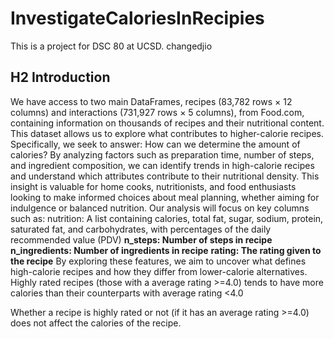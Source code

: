 # InvestigateCaloriesInRecipies
This is a project for DSC 80 at UCSD. changedjio

## H2 Introduction
We have access to two main DataFrames, recipes (83,782 rows × 12 columns) and 
interactions (731,927 rows × 5 columns), from Food.com, containing information 
on thousands of recipes and their nutritional content. This dataset allows us to
explore what contributes to higher-calorie recipes. Specifically, we seek to 
answer: How can we determine the amount of calories?
By analyzing factors such as preparation time, number of steps, and ingredient 
composition, we can identify trends in high-calorie recipes and understand which
attributes contribute to their nutritional density. This insight is valuable for
home cooks, nutritionists, and food enthusiasts looking to make informed choices
about meal planning, whether aiming for indulgence or balanced nutrition.
Our analysis will focus on key columns such as:
nutrition: A list containing calories, total fat, sugar, sodium, protein, saturated fat, and carbohydrates, with percentages of the daily recommended value (PDV)
**n_steps: Number of steps in recipe**
**n_ingredients: Number of ingredients in recipe**
**rating: The rating given to the recipe**
By exploring these features, we aim to uncover what defines high-calorie recipes and how they differ from lower-calorie alternatives.
Highly rated recipes (those with a average rating >=4.0) tends to have more calories than their counterparts with average rating <4.0

Whether a recipe is highly rated or not (if it has an average rating >=4.0) does not affect the calories of the recipe.</p>
